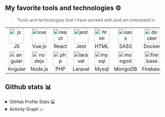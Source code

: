 ## My favorite tools and technologies ⚙️

> Tools and technologies that I have worked with and am interested in

<table>
  <tr>
    <td align="center" width="96">
      <img src="https://skillicons.dev/icons?i=js" width="48" height="48" alt="js" />
      <br>JS
    </td>
    <td align="center" width="96">
      <img src="https://skillicons.dev/icons?i=vue" width="48" height="48" alt="vue" />
      <br>Vue.js
    </td>
    <td align="center" width="96">
      <img src="https://skillicons.dev/icons?i=react" width="48" height="48" alt="react" />
      <br>React
    </td>
    <td align="center" width="96">
      <img src="https://skillicons.dev/icons?i=jest" width="48" height="48" alt="jest" />
      <br>Jest
    </td>
    <td align="center" width="96">
      <img src="https://skillicons.dev/icons?i=html" width="48" height="48" alt="html" />
      <br>HTML
    </td>
    <td align="center" width="96">
      <img src="https://skillicons.dev/icons?i=sass" width="48" height="48" alt="sass" />
      <br>SASS
    </td>
    <td align="center" width="96">
      <img src="https://skillicons.dev/icons?i=docker" width="48" height="48" alt="docker" />
      <br>Docker
    </td>
  </tr>
  <tr>
    <td align="center" width="96">
      <img src="https://skillicons.dev/icons?i=angular" width="48" height="48" alt="angular" />
      <br>Angular
    </td>
    <td align="center" width="96">
      <img src="https://skillicons.dev/icons?i=nodejs" width="48" height="48" alt="nodejs" />
      <br>Node.js
    </td>
    <td align="center" width="96">
      <img src="https://skillicons.dev/icons?i=php" width="48" height="48" alt="php" />
      <br>PHP
    </td>
    <td align="center" width="96">
      <img src="https://skillicons.dev/icons?i=laravel" width="48" height="48" alt="laravel" />
      <br>Laravel
    </td>
    <td align="center" width="96">
      <img src="https://skillicons.dev/icons?i=mysql" width="48" height="48" alt="mysql" />
      <br>Mysql
    </td>
    <td align="center" width="96">
      <img src="https://skillicons.dev/icons?i=mongodb" width="48" height="48" alt="mongodb" />
      <br>MongoDB
    </td>
    <td align="center" width="96">
      <img src="https://skillicons.dev/icons?i=firebase" width="48" height="48" alt="firebase" />
      <br>Firebase
    </td>
  </tr>
</table>


## Github stats 📊

<details>
  <summary>GitHub Profile Stats 💻</summary>
  <br />
  <a href="https://github.com/anuraghazra/github-readme-stats"><img alt="DimitrijeJankovic's Github Stats"
      src="https://github-readme-stats.vercel.app/api/?username=DimitrijeJankovic&show_icons=true&count_private=true&theme=default&hide_border=true&bg_color=fff&title_color=00E676&icon_color=00E676"
      height="192px" /></a>
  <br />
</details>

<details>
  <summary>Activity Graph 📈</summary>
  <br />

  <a href="https://github.com/ashutosh00710/github-readme-activity-graph"><img alt="DimitrijeJankovic's Activity Graph"
      src="https://github-readme-activity-graph.cyclic.app/graph?username=DimitrijeJankovic&theme=react-dark" /></a>
</details>

